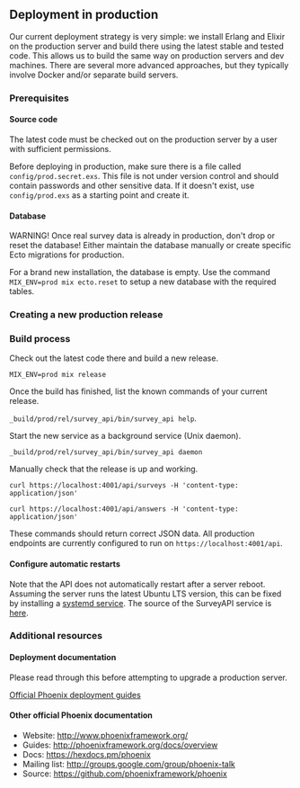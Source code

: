## Deployment in production

Our current deployment strategy is very simple: we install Erlang and Elixir on the production server and build there using the latest stable and tested code. This allows us to build the same way on production servers and dev machines. There are several more advanced approaches, but they typically involve Docker and/or separate build servers.

### Prerequisites

#### Source code

The latest code must be checked out on the production server by a user with sufficient permissions.

Before deploying in production, make sure there is a file called `config/prod.secret.exs`. This file is not under version control and should contain passwords and other sensitive data. If it doesn't exist, use `config/prod.exs` as a starting point and create it.

#### Database

WARNING! Once real survey data is already in production, don't drop or reset the database! Either maintain the database manually or create specific Ecto migrations for production.

For a brand new installation, the database is empty. Use the command `MIX_ENV=prod mix ecto.reset` to setup a new database with the required tables.

### Creating a new production release

### Build process

Check out the latest code there and build a new release.

```shell
MIX_ENV=prod mix release
```

Once the build has finished, list the known commands of your current release.

`_build/prod/rel/survey_api/bin/survey_api help`.

Start the new service as a background service (Unix daemon).

```shell
_build/prod/rel/survey_api/bin/survey_api daemon
```

Manually check that the release is up and working.

```shell
curl https://localhost:4001/api/surveys -H 'content-type: application/json'
```

```shell
curl https://localhost:4001/api/answers -H 'content-type: application/json'
```

These commands should return correct JSON data. All production endpoints are currently configured to run on `https://localhost:4001/api`.

#### Configure automatic restarts

Note that the API does not automatically restart after a server reboot. Assuming the server runs the latest Ubuntu LTS version, this can be fixed by installing a [systemd service](https://mfeckie.github.io/Phoenix-In-Production-With-Systemd/). The source of the SurveyAPI service is [here](deploy/systemd/survey_api.service).

### Additional resources

#### Deployment documentation

Please read through this before attempting to upgrade a production server.

[Official Phoenix deployment guides](http://www.phoenixframework.org/docs/deployment)

#### Other official Phoenix documentation

- Website: http://www.phoenixframework.org/
- Guides: http://phoenixframework.org/docs/overview
- Docs: https://hexdocs.pm/phoenix
- Mailing list: http://groups.google.com/group/phoenix-talk
- Source: https://github.com/phoenixframework/phoenix
